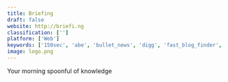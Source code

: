 ```yaml
---
title: Briefing
draft: false 
website: http://briefi.ng
classification: ['']
platform: ['Web']
keywords: ['150sec', 'abe', 'bullet_news', 'digg', 'fast_blog_finder', 'finkip', 'google_ads', 'inkybee', 'mendo', 'morning_brew', 'news_tracker', 'notey', 'simfin', 'stocktwits_for_slack', 'theweblist.net', 'the_history_of_the_web', 'timeline', 'trigger', 'zoomph', 'theskimm']
image: logo.png
---
```

Your morning spoonful of knowledge